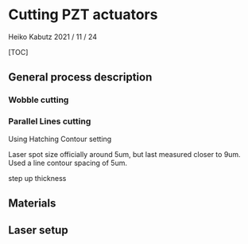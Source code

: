 # Cutting PZT actuators
Heiko Kabutz
2021 / 11 / 24

[TOC]


## General process description

### Wobble cutting

### Parallel Lines cutting
Using Hatching Contour setting

Laser spot size officially around 5um, but last measured closer to 9um. Used a line contour spacing of 5um.

step up thickness


## Materials



## Laser setup





